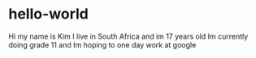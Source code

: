 # hello-world

Hi my name is Kim
I live in South Africa and im 17 years old
Im currently doing grade 11 and Im hoping to one day work at google
